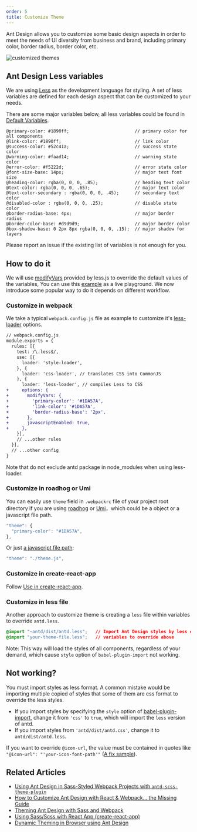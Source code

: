 ```yaml
---
order: 5
title: Customize Theme
---
```


Ant Design allows you to customize some basic design aspects in order to meet the needs of UI diversity from business and brand, including primary color, border radius, border color, etc.

![customized themes](https://zos.alipayobjects.com/rmsportal/zTFoszBtDODhXfLAazfSpYbSLSEeytoG.png)

## Ant Design Less variables

We are using [Less](http://lesscss.org/) as the development language for styling. A set of less variables are defined for each design aspect that can be customized to your needs.

There are some major variables below, all less variables could be found in [Default Variables](https://github.com/ant-design/ant-design/blob/master/components/style/themes/default.less).

```less
@primary-color: #1890ff;                         // primary color for all components
@link-color: #1890ff;                            // link color
@success-color: #52c41a;                         // success state color
@warning-color: #faad14;                         // warning state color
@error-color: #f5222d;                           // error state color
@font-size-base: 14px;                           // major text font size
@heading-color: rgba(0, 0, 0, .85);              // heading text color
@text-color: rgba(0, 0, 0, .65);                 // major text color
@text-color-secondary : rgba(0, 0, 0, .45);      // secondary text color
@disabled-color : rgba(0, 0, 0, .25);            // disable state color
@border-radius-base: 4px;                        // major border radius
@border-color-base: #d9d9d9;                     // major border color
@box-shadow-base: 0 2px 8px rgba(0, 0, 0, .15);  // major shadow for layers
```

Please report an issue if the existing list of variables is not enough for you.

## How to do it

We will use [modifyVars](http://lesscss.org/usage/#using-less-in-the-browser-modify-variables) provided by less.js to override the default values of the variables, You can use this [example](https://github.com/ant-design/create-react-app-antd) as a live playground. We now introduce some popular way to do it depends on different workflow.

### Customize in webpack

We take a typical `webpack.config.js` file as example to customize it's [less-loader](https://github.com/webpack-contrib/less-loader) options.

```diff
// webpack.config.js
module.exports = {
  rules: [{
    test: /\.less$/,
    use: [{
      loader: 'style-loader',
    }, {
      loader: 'css-loader', // translates CSS into CommonJS
    }, {
      loader: 'less-loader', // compiles Less to CSS
+     options: {
+       modifyVars: {
+         'primary-color': '#1DA57A',
+         'link-color': '#1DA57A',
+         'border-radius-base': '2px',
+       },
+       javascriptEnabled: true,
+     },
    }],
    // ...other rules
  }],
  // ...other config
}
```

Note that do not exclude antd package in node_modules when using less-loader.

### Customize in roadhog or Umi

You can easily use `theme` field in `.webpackrc` file of your project root directory if you are using [roadhog](https://github.com/sorrycc/roadhog) or [Umi](http://umijs.org/)，which could be a object or a javascript file path.

```js
"theme": {
  "primary-color": "#1DA57A",
},
```

Or just [a javascript file path](https://github.com/ant-design/ant-design-pro/blob/3c2a056ef0dac06ce3b4389192691bb1f5c448e2/.webpackrc.js#L19):

```js
"theme": "./theme.js",
```

### Customize in create-react-app

Follow [Use in create-react-app](/docs/react/use-with-create-react-app).

### Customize in less file

Another approach to customize theme is creating a `less` file within variables to override `antd.less`.

```css
@import "~antd/dist/antd.less";   // Import Ant Design styles by less entry
@import "your-theme-file.less";   // variables to override above
```

Note: This way will load the styles of all components, regardless of your demand, which cause `style` option of `babel-plugin-import` not working.

## Not working?

You must import styles as less format. A common mistake would be importing multiple copied of styles that some of them are css format to override the less styles.

- If you import styles by specifying the `style` option of [babel-plugin-import](https://github.com/ant-design/babel-plugin-import), change it from `'css'` to `true`, which will import the `less` version of antd.
- If you import styles from `'antd/dist/antd.css'`, change it to `antd/dist/antd.less`.

If you want to override `@icon-url`, the value must be contained in quotes like `"@icon-url": "'your-icon-font-path'"` ([A fix sample](https://github.com/visvadw/dvajs-user-dashboard/pull/2)).

## Related Articles

- [Using Ant Design in Sass-Styled Webpack Projects with `antd-scss-theme-plugin`](https://intoli.com/blog/antd-scss-theme-plugin/)
- [How to Customize Ant Design with React & Webpack… the Missing Guide](https://medium.com/@GeoffMiller/how-to-customize-ant-design-with-react-webpack-the-missing-guide-c6430f2db10f)
- [Theming Ant Design with Sass and Webpack](https://gist.github.com/Kruemelkatze/057f01b8e15216ae707dc7e6c9061ef7)
- [Using Sass/Scss with React App (create-react-app)](https://medium.com/@mzohaib.qc/using-sass-scss-with-react-app-create-react-app-d03072083ef8)
- [Dynamic Theming in Browser using Ant Design](https://medium.com/@mzohaib.qc/ant-design-dynamic-runtime-theme-1f9a1a030ba0)
